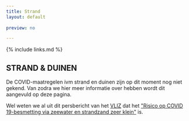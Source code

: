 ```yaml
---
title: Strand
layout: default
    
preview: no

---
```


{% include links.md %}

## STRAND & DUINEN

De COVID-maatregelen ivm strand en duinen zijn op dit moment nog niet gekend. Van zodra we hier meer informatie over hebben wordt dit aangevuld op deze pagina.

Wel weten we al uit dit persbericht van het [VLIZ](https://vliz.be/) dat het ["Risico op COVID 19-besmetting via zeewater en strandzand zeer klein"](http://www.vliz.be/nl/news?p=show&id=8348) is.
